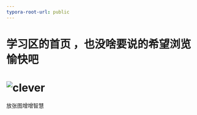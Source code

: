 ```yaml
---
typora-root-url: public
---
```




#                                       学习区的首页 ，也没啥要说的希望浏览愉快吧   







#                                       ![clever](/clever.jpg)

 

放张图增增智慧